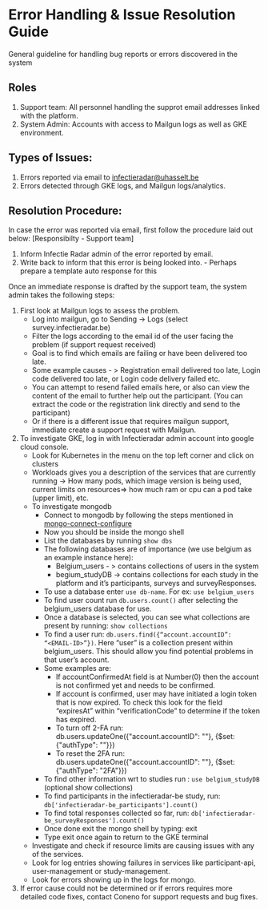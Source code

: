 # Error Handling & Issue Resolution Guide

General guideline for handling bug reports or errors discovered in the system

## Roles

1. Support team: All personnel handling the supprot email addresses linked with the platform.
2. System Admin: Accounts with access to Mailgun logs as well as GKE environment.

## Types of Issues: 

1. Errors reported via email to infectieradar@uhasselt.be
2. Errors detected through GKE logs, and Mailgun logs/analytics.


## Resolution Procedure:

In case the error was reported via email, first follow the procedure laid out below: [Responsibilty - Support team]
1. Inform Infectie Radar admin of the error reported by email.
2. Write back to inform that this error is being looked into. - Perhaps prepare a template auto response for this 


Once an immediate response is drafted by the support team, the system admin takes the following steps: 
1. First look at Mailgun logs to assess the problem.
    - Log into mailgun, go to Sending -> Logs (select survey.infectieradar.be)
    - Filter the logs according to the email id of the user facing the problem (if support request received)
    - Goal is to find which emails are failing or have been delivered too late.
    - Some example causes - > Registration email delivered too late, Login code delivered too late, or Login code delivery failed etc.
    - You can attempt to resend failed emails here, or also can view the content of the email to further help out the participant. (You can extract the code or the registration link directly and send to the participant)
    - Or if there is a different issue that requires mailgun support, immediate create a support request with Mailgun.
2. To investigate GKE, log in with Infectieradar admin account into google cloud console.
    - Look for Kubernetes in the menu on the top left corner and click on clusters
    - Workloads gives you a description of the services that are currently running -> How many pods, which image version is being used, current limits on resources=> how much ram or cpu can a pod take (upper limit), etc.
    - To investigate mongodb
        - Connect to mongodb by following the steps mentioned in [mongo-connect-configure](https://github.com/influenzanet/infectieradar-setup-guide/blob/master/system-configuration/1-mongodb-config.md)
        - Now you should be inside the mongo shell
        - List the databases by running ```show dbs```
        - The following databases are of importance (we use belgium as an example instance here):
            - Belgium_users - > contains collections of users in the system
            - begium_studyDB -> contains collections for each study in the platform and it’s participants, surveys and surveyResponses.
        - To use a database enter ```use db-name```. For ex: ```use belgium_users```
        - To find user count run ```db.users.count()``` after selecting the belgium_users database for use.
        - Once a database is selected, you can see what collections are present by running: ```show collections```
        - To find a user run: ```db.users.find({“account.accountID”: “<EMAIL-ID>”})```. Here “user” is a collection present within belgium_users. This should allow you find potential problems in that user’s account.
        - Some examples are: 
            - If accountConfirmedAt field is at Number(0) then the account is not confirmed yet and needs to be confirmed.
            - If account is confirmed, user may have initiated a login token that is now expired. To check this look for the field “expiresAt” within “verificationCode” to determine if the token has expired.
            - To turn off 2-FA run: db.users.updateOne({"account.accountID": "<email-id>"}, {$set: {"authType": ""}})
            - To reset the 2FA run: db.users.updateOne({"account.accountID": "<email-id>"}, {$set: {"authType": "2FA"}})
        - To find other information wrt to studies run : ```use belgium_studyDB``` (optional show collections)
        - To find participants in the infectieradar-be study, run: ```db['infectieradar-be_participants'].count()```
        - To find total responses collected so far, run: ```db['infectieradar-be_surveyResponses'].count()```
        - Once done exit the mongo shell by typing: exit
        - Type exit once again to return to the GKE terminal
    - Investigate and check if resource limits are causing issues with any of the services.
    - Look for log entries showing failures in services like participant-api, user-management or study-management.
    - Look for errors showing up in the logs for mongo.
3. If error cause could not be determined or if errors requires more detailed code fixes, contact Coneno for support requests and bug fixes.

